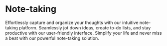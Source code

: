 # Note-taking
Effortlessly capture and organize your thoughts with our intuitive note-taking platform. Seamlessly jot down ideas, create to-do lists, and stay productive with our user-friendly interface. Simplify your life and never miss a beat with our powerful note-taking solution.
